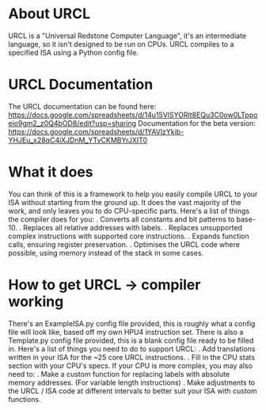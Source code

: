 # About URCL
URCL is a "Universal Redstone Computer Language", it's an intermediate language, so it isn't designed to be run on CPUs.
URCL compiles to a specified ISA using a Python config file.

# URCL Documentation
The URCL documentation can be found here: https://docs.google.com/spreadsheets/d/14u15VlSYORlt8EQu3C0ow0LTppoeio9gm2_z0Q4bOD8/edit?usp=sharing
Documentation for the beta version: https://docs.google.com/spreadsheets/d/1YAVlzYkib-YHJEu_x28qC4iXJDnM_YTvCKMBYrJXIT0

# What it does
You can think of this is a framework to help you easily compile URCL to your ISA without starting from the ground up.
It does the vast majority of the work, and only leaves you to do CPU-specific parts.
Here's a list of things the compiler does for you:
 . Converts all constants and bit patterns to base-10.
 . Replaces all relative addresses with labels.
 . Replaces unsupported complex instructions with supported core instructions.
 . Expands function calls, ensuring register preservation.
 . Optimises the URCL code where possible, using memory instead of the stack in some cases.

# How to get URCL -> <your ISA> compiler working
There's an ExampleISA.py config file provided, this is roughly what a config file will look like, based off my own HPU4 instruction set.
There is also a Template.py config file provided, this is a blank config file ready to be filled in.
Here's a list of things you need to do to support URCL:
 . Add translations written in your ISA for the ~25 core URCL instructions.
 . Fill in the CPU stats section with your CPU's specs.
If your CPU is more complex, you may also need to:
 . Make a custom function for replacing labels with absolute memory addresses. (For variable length instructions)
 . Make adjustments to the URCL / ISA code at different intervals to better suit your ISA with custom functions.